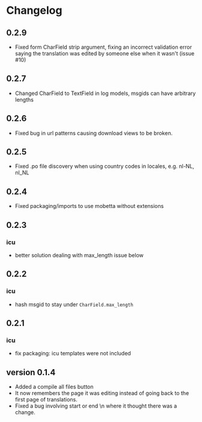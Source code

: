 # Changelog

## 0.2.9

* Fixed form CharField strip argument, fixing an incorrect validation error
  saying the translation was edited by someone else when it wasn't (issue #10)

## 0.2.7

* Changed CharField to TextField in log models, msgids can have arbitrary lengths

## 0.2.6

* Fixed bug in url patterns causing download views to be broken.

## 0.2.5

* Fixed .po file discovery when using country codes in locales, e.g. nl-NL, 
  nl_NL

## 0.2.4

* Fixed packaging/imports to use mobetta without extensions

## 0.2.3

### icu

* better solution dealing with max_length issue below

## 0.2.2

### icu

* hash msgid to stay under `CharField.max_length`

## 0.2.1

### icu

* fix packaging: icu templates were not included

## version 0.1.4

- Added a compile all files button
- It now remembers the page it was editing instead of going back to the first page of translations.
- Fixed a bug involving start or end \n where it thought there was a change.
